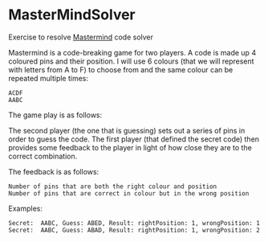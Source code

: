 # MasterMindSolver
Exercise to resolve [Mastermind](https://en.wikipedia.org/wiki/Mastermind_(board_game)) code solver

Mastermind is a code-breaking game for two players. A code is made up 4 coloured pins and their position. I will use 6 colours (that we will represent with letters from A to F) to choose from and the same colour can be repeated multiple times:

    ACDF
    AABC

The game play is as follows:

The second player (the one that is guessing) sets out a series of pins in order to guess the code. The first player (that defined the secret code) then provides some feedback to the player in light of how close they are to the correct combination.

The feedback is as follows:

    Number of pins that are both the right colour and position
    Number of pins that are correct in colour but in the wrong position

Examples:

    Secret:  AABC, Guess: ABED, Result: rightPosition: 1, wrongPosition: 1
    Secret:  AABC, Guess: ABAD, Result: rightPosition: 1, wrongPosition: 2
